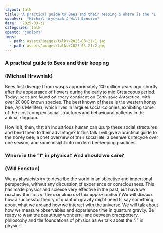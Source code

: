 ```yaml
---
layout: talk
title: "A practical guide to Bees and their keeping & Where is the 'I' in physics? And should we care?"
speaker:  "Michael Hrywniak & Will Benston"
date:   2025-03-21
categories: talk
opento: "juniors"
imgs:
  - path: assets/images/talks/2025-03-21/1.jpg
  - path: assets/images/talks/2025-03-21/2.png
---
```


### A practical guide to Bees and their keeping
### (Michael Hrywniak)
Bees first diverged from wasps approximately 130 million years ago, shortly after the appearance of flowers during the early to mid Cretaceous period. Today, bees are found on every continent on Earth save Antarctica, with over 20’000 known species. The best known of these is the western honey bee, Apis Mellifera, which lives in large eusocial colonies, exhibiting some of the most complex social structures and behavioural patterns in the animal kingdom.

How is it, then, that an industrious human can usurp these social structures and bend them to their advantage? In this talk I will give a practical guide to the honey bee; a brief overview of their social life, a beehive's lifecycle over one season, and some insight into modern beekeeping practices.


### Where is the "I" in physics? And should we care?
### (Will Benston)
We as physicists try to describe the world in an objective and impersonal perspective, without any discussion of experience or consciousness. This has made physics and science very effective in the past, but have we reached the limit of the usefulness of this approximation? We will discuss how a successful theory of quantum gravity might need to say something about what we are and how we interact with the universe. We will talk about how we measure observables and experience time in quantum gravity. Be ready to walk the beautifully wonderful line between crackpottery, philosophy and the foundations of physics as we talk about the “I” in physics!
